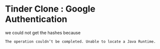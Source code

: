 # Tinder Clone : Google Authentication

we could not get the hashes because 
```
The operation couldn’t be completed. Unable to locate a Java Runtime.
```